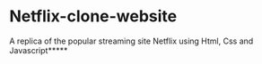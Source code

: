 # Netflix-clone-website
A replica of the popular streaming site Netflix using Html, Css and Javascript*****
